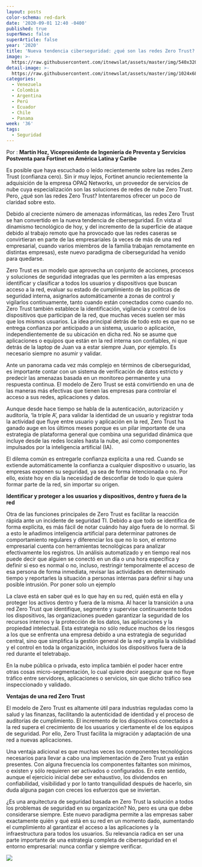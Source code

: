 ```yaml
---
layout: posts
color-schema: red-dark
date: '2020-09-01 12:40 -0400'
published: true
superNews: false
superArticle: false
year: '2020'
title: 'Nueva tendencia ciberseguridad: ¿qué son las redes Zero Trust?'
image: >-
  https://raw.githubusercontent.com/itnewslat/assets/master/img/540x320/Martin-Hoz-p.jpg
detail-image: >-
  https://raw.githubusercontent.com/itnewslat/assets/master/img/1024x680/Martin-Hoz-g.jpg
categories:
  - Venezuela
  - Colombia
  - Argentina
  - Perú
  - Ecuador
  - Chile
  - Panama
week: '36'
tags:
  - Seguridad
---
```

Por : **Martín Hoz, Vicepresidente de Ingeniería de Preventa y Servicios Postventa para Fortinet en América Latina y Caribe**

Es posible que haya escuchado o leído recientemente sobre las redes Zero Trust (confianza cero). Sin ir muy lejos, Fortinet anuncio recientemente la adquisición de la empresa OPAQ Networks, un proveedor de servicios de nube cuya especialización son las soluciones de redes de nube Zero Trust. Pero, ¿qué son las redes Zero Trust? Intentaremos ofrecer un poco de claridad sobre esto.  

Debido al creciente número de amenazas informáticas, las redes Zero Trust se han convertido en la nueva tendencia de ciberseguridad. En vista al dinamismo tecnológico de hoy, y del incremento de la superficie de ataque debido al trabajo remoto que ha provocado que las redes caseras se convirtieran en parte de las empresariales (a veces de más de una red empresarial, cuando varios miembros de la familia trabajan remotamente en distintas empresas), este nuevo paradigma de ciberseguridad ha venido para quedarse. 

Zero Trust es un modelo que aprovecha un conjunto de acciones, procesos y soluciones de seguridad integradas que les permiten a las empresas identificar y clasificar a todos los usuarios y dispositivos que buscan acceso a la red, evaluar su estado de cumplimiento de las políticas de seguridad interna, asignarlos automáticamente a zonas de control y vigilarlos continuamente, tanto cuando están conectados como cuando no. Zero Trust también establece la identificación, vigilancia y control de los dispositivos que participan de la red, que muchas veces suelen ser más que los mismos usuarios. La idea principal detrás de todo esto es que no se entrega confianza por anticipado a un sistema, usuario o aplicación, independientemente de su ubicación en dicha red. No se asume que aplicaciones o equipos que están en la red interna son confiables, ni que detrás de la laptop de Juan va a estar siempre Juan, por ejemplo. Es necesario siempre no asumir y validar.

Ante un panorama cada vez más complejo en términos de ciberseguridad, es importante contar con un sistema de verificación de datos estricto y predecir las amenazas basada en un monitoreo permanente y una respuesta continua. El modelo de Zero Trust se está convirtiendo en una de las maneras más efectivas que tienen las empresas para controlar el acceso a sus redes, aplicaciones y datos. 

Aunque desde hace tiempo se habla de la autenticación, autorización y auditoría, ‘la triple A’, para validar la identidad de un usuario y registrar toda la actividad que fluye entre usuario y aplicación en la red, Zero Trust ha ganado auge en los últimos meses porque es un pilar importante de una estrategia de plataforma general que combina una seguridad dinámica que incluye desde las redes locales hasta la nube, así como componentes impulsados por la inteligencia artificial (IA).

El dilema común es entregarle confianza explícita a una red. Cuando se extiende automáticamente la confianza a cualquier dispositivo o usuario, las empresas exponen su seguridad, ya sea de forma intencionada o no. Por ello, existe hoy en día la necesidad de desconfiar de todo lo que quiera formar parte de la red, sin importar su origen. 

**Identificar y proteger a los usuarios y dispositivos, dentro y fuera de la red**

Otra de las funciones principales de Zero Trust es facilitar la reacción rápida ante un incidente de seguridad TI. Debido a que todo se identifica de forma explícita, es más fácil de notar cuándo hay algo fuera de lo normal. Si a esto le añadimos inteligencia artificial para determinar patrones de comportamiento regulares y diferenciar los que no lo son, el entorno empresarial cuenta con herramientas tecnológicas para analizar efectivamente los registros. Un análisis automatizado y en tiempo real nos puede decir que alguien se conectó en un día o una hora específica y definir si eso es normal o no, incluso, restringir temporalmente el acceso de esa persona de forma inmediata, revisar las actividades en determinado tiempo y reportarles la situación a personas internas para definir si hay una posible intrusión. Por poner solo un ejemplo

La clave está en saber qué es lo que hay en su red, quién está en ella y proteger los activos dentro y fuera de la misma. Al hacer la transición a una red Zero Trust que identifique, segmente y supervise continuamente todos los dispositivos, las organizaciones pueden garantizar la seguridad de los recursos internos y la protección de los datos, las aplicaciones y la propiedad intelectual. Esta estrategia no sólo reduce muchos de los riesgos a los que se enfrenta una empresa debido a una estrategia de seguridad central, sino que simplifica la gestión general de la red y amplía la visibilidad y el control en toda la organización, incluidos los dispositivos fuera de la red durante el teletrabajo.

En la nube pública o privada, esto implica también el poder hacer entre otras cosas micro-segmentación, lo cual quiere decir asegurar que no fluye tráfico entre servidores, aplicaciones o servicios, sin que dicho tráfico sea inspeccionado y validado. 

**Ventajas de una red Zero Trust**

El modelo de Zero Trust es altamente útil para industrias reguladas como la salud y las finanzas, facilitando la autenticidad de identidad y el proceso de auditorías de cumplimiento. El incremento de los dispositivos conectados a la red supera el crecimiento de los usuarios y ciertamente el de los equipos de seguridad. Por ello, Zero Trust facilita la migración y adaptación de una red a nuevas aplicaciones. 

Una ventaja adicional es que muchas veces los componentes tecnológicos necesarios para llevar a cabo una implementación de Zero Trust ya están presentes. Con alguna frecuencia los componentes faltantes son mínimos, o existen y sólo requieren ser activados o configurados. En este sentido, aunque el ejercicio inicial debe ser exhaustivo, los dividendos en confiabilidad, visibilidad y por lo tanto tranquilidad después de hacerlo, sin duda alguna pagan con creces los esfuerzos que se inviertan.

¿Es una arquitectura de seguridad basada en Zero Trust la solución a todos los problemas de seguridad en su organización? No, pero es una que debe considerarse siempre. Este nuevo paradigma permite a las empresas saber exactamente quién y qué está en su red en un momento dado, aumentando el cumplimiento al garantizar el acceso a las aplicaciones y la infraestructura para todos los usuarios. Su relevancia radica en ser una parte importante de una estrategia completa de ciberseguridad en el entorno empresarial: nunca confiar y siempre verificar. 

<img src="https://tracker.metricool.com/c3po.jpg?hash=56f88a41e39ab42c063cc51676587a04"/>

